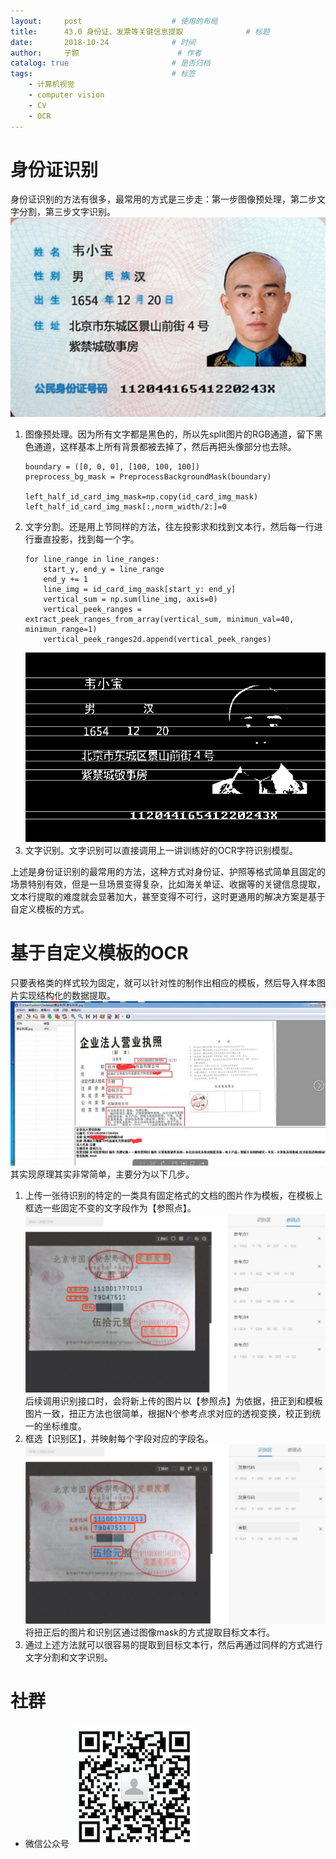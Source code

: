 ```yaml
---
layout:     post   				    # 使用的布局
title:      43.0 身份证、发票等关键信息提取				# 标题 
date:       2018-10-24 				# 时间
author:     子颢 						# 作者
catalog: true 						# 是否归档
tags:								# 标签
    - 计算机视觉
    - computer vision
    - CV
    - OCR
---
```


# 身份证识别

身份证识别的方法有很多，最常用的方式是三步走：第一步图像预处理，第二步文字分割，第三步文字识别。
![card_OCR](/img/card_OCR-01.jpg)
1. 图像预处理。因为所有文字都是黑色的，所以先split图片的RGB通道，留下黑色通道，这样基本上所有背景都被去掉了，然后再把头像部分也去除。
	```
	boundary = ([0, 0, 0], [100, 100, 100])
	preprocess_bg_mask = PreprocessBackgroundMask(boundary)

	left_half_id_card_img_mask=np.copy(id_card_img_mask)
	left_half_id_card_img_mask[:,norm_width/2:]=0
	```
2. 文字分割。还是用上节同样的方法，往左投影求和找到文本行，然后每一行进行垂直投影，找到每一个字。
	```
	for line_range in line_ranges:
        start_y, end_y = line_range
        end_y += 1
        line_img = id_card_img_mask[start_y: end_y]
        vertical_sum = np.sum(line_img, axis=0)
        vertical_peek_ranges = extract_peek_ranges_from_array(vertical_sum, minimun_val=40, minimun_range=1)
        vertical_peek_ranges2d.append(vertical_peek_ranges)
	```
	![card_OCR](/img/card_OCR-02.jpg)
3. 文字识别。文字识别可以直接调用上一讲训练好的OCR字符识别模型。

上述是身份证识别的最常用的方法，这种方式对身份证、护照等格式简单且固定的场景特别有效，但是一旦场景变得复杂，比如海关单证、收据等的关键信息提取，文本行提取的难度就会显著加大，甚至变得不可行，这时更通用的解决方案是基于自定义模板的方式。

# 基于自定义模板的OCR

只要表格类的样式较为固定，就可以针对性的制作出相应的模板，然后导入样本图片实现结构化的数据提取。
![card_OCR](/img/card_OCR-03.png)
其实现原理其实非常简单，主要分为以下几步。
1. 上传一张待识别的特定的一类具有固定格式的文档的图片作为模板，在模板上框选一些固定不变的文字段作为【参照点】。
	![card_OCR](/img/card_OCR-04.png)
	后续调用识别接口时，会将新上传的图片以【参照点】为依据，扭正到和模板图片一致，扭正方法也很简单，根据N个参考点求对应的透视变换，校正到统一的坐标维度。
2. 框选【识别区】，并映射每个字段对应的字段名。
	![card_OCR](/img/card_OCR-05.png)
	将扭正后的图片和识别区通过图像mask的方式提取目标文本行。
3. 通过上述方法就可以很容易的提取到目标文本行，然后再通过同样的方式进行文字分割和文字识别。

# 社群

- 微信公众号
	![562929489](/img/wxgzh_ewm.png)